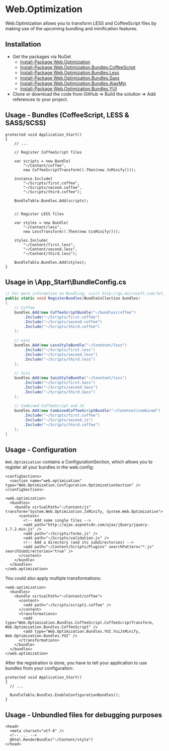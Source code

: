 Web.Optimization
================

Web.Optimization allows you to transform LESS and CoffeeScript files by making use of the upcoming bundling and minification features.

## Installation

* Get the packages via NuGet
  * [Install-Package Web.Optimization](https://nuget.org/packages/Web.Optimization)
  * [Install-Package Web.Optimization.Bundles.CoffeeScript](https://nuget.org/packages/Web.Optimization.Bundles.CoffeeScript)
  * [Install-Package Web.Optimization.Bundles.Less](https://nuget.org/packages/Web.Optimization.Bundles.Less)
  * [Install-Package Web.Optimization.Bundles.Sass](https://nuget.org/packages/Web.Optimization.Bundles.Sass)
  * [Install-Package Web.Optimization.Bundles.AjaxMin](https://nuget.org/packages/Web.Optimization.Bundles.AjaxMin)
  * [Install-Package Web.Optimization.Bundles.YUI](https://nuget.org/packages/Web.Optimization.Bundles.YUI)
* Clone or download the code from GitHub => Build the solution => Add references to your project.

## Usage - Bundles (CoffeeScript, LESS & SASS/SCSS)

	protected void Application_Start()
	{
		// ...
		
		// Register CoffeeScript files
		
		var scripts = new Bundle(
            "~/Content/coffee", 
            new CoffeeScriptTransform().Then(new JsMinify()));
	
		instance.Include(
            "~/Scripts/first.coffee",
	        "~/Scripts/second.coffee",
	        "~/Scripts/third.coffee");
	
		BundleTable.Bundles.Add(scripts);
		
		
		// Register LESS files
		
	    var styles = new Bundle(
            "~/Content/less",
            new LessTransform().Then(new CssMinify()));
	    
		styles.Include(
		    "~/Content/first.less", 
		    "~/Content/second.less", 
		    "~/Content/third.less");
	
		BundleTable.Bundles.Add(styles);
	}

## Usage in \App_Start\BundleConfig.cs
```c#
// For more information on Bundling, visit http://go.microsoft.com/fwlink/?LinkId=254725
public static void RegisterBundles(BundleCollection bundles)
{
    // Coffee
    bundles.Add(new CoffeeScriptBundle("~/bundles/coffee")
        .Include("~/Scripts/first.coffee")
        .Include("~/Scripts/second.coffee")
        .Include("~/Scripts/third.coffee")
    );
    
    // Less
    bundles.Add(new LessStyleBundle("~/Conetnet/less")
        .Include("~/Scripts/first.less")
        .Include("~/Scripts/second.less")
        .Include("~/Scripts/third.less")
    );
    
    // Scss
    bundles.Add(new SassStyleBundle("~/Conetnet/less")
        .Include("~/Scripts/first.Sass")
        .Include("~/Scripts/second.Sass")
        .Include("~/Scripts/third.Sass")
    );
    
    // Combined CoffeeScript and JS
    bundles.Add(new CombinedCoffeeScriptBundle("~/Conetnet/combined")
        .Include("~/Scripts/first.coffee")
        .Include("~/Scripts/second.js")
        .Include("~/Scripts/third.coffee")
    );
}
```

## Usage - Configuration

``Web.Optimization`` contains a ConfigurationSection, which allows you to register all your bundles in the web.config:
	
	<configSections>
	  <section name="web.optimization" type="Web.Optimization.Configuration.OptimizationSection" />
	</configSections>
	
	<web.optimization>
	  <bundles>
	    <bundle virtualPath="~/Content/js" transform="System.Web.Optimization.JsMinify, System.Web.Optimization">
	      <content>
			<!-- Add some single files -->
            <add path="http://ajax.aspnetcdn.com/ajax/jQuery/jquery-1.7.2.min.js" />
	        <add path="~/Scripts/forms.js" />
	        <add path="~/Scripts/validation.js" />            
			<!-- Add a directory (and its subdirectories) -->
	        <add path="~/Content/Scripts/Plugins" searchPattern="*.js" searchSubdirectories="true" />
	      </content>
	    </bundle>
	  </bundles>
	</web.optimization>

You could also apply multiple transformations:

    <web.optimization>
      <bundles>
        <bundle virtualPath="~/Content/coffee">
          <content>
            <add path="~/Scripts/script1.coffee" />
          </content>
          <transformations>
            <add type="Web.Optimization.Bundles.CoffeeScript.CoffeeScriptTransform, Web.Optimization.Bundles.CoffeeScript" />
            <add type="Web.Optimization.Bundles.YUI.YuiJsMinify, Web.Optimization.Bundles.YUI" />
          </transformations>
        </bundle>
      </bundles>
    </web.optimization>

After the registration is done, you have to tell your application to use bundles from your configuration:

	protected void Application_Start()
	{
	  // ...
	
	  BundleTable.Bundles.EnableConfigurationBundles();
	}

## Usage - Unbundled files for debugging purposes

	<head>
	  <meta charset="utf-8" />
	  <!-- ... -->
	  @Html.RenderBundle("~/Content/style")  
	</head>

